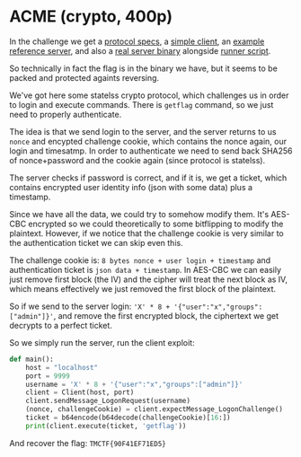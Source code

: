 # ACME (crypto, 400p)

In the challenge we get a [protocol specs](ACME_Protocol.docx), a [simple client](refClient.py), an [example reference server](refServer.py), and also a [real server binary](server) alongside [runner script](challengeServer.py).

So technically in fact the flag is in the binary we have, but it seems to be packed and protected againts reversing.

We've got here some statelss crypto protocol, which challenges us in order to login and execute commands.
There is `getflag` command, so we just need to properly authenticate.

The idea is that we send login to the server, and the server returns to us `nonce` and encypted challenge cookie, which contains the nonce again, our login and timesatmp.
In order to authenticate we need to send back SHA256 of nonce+password and the cookie again (since protocol is statelss).

The server checks if password is correct, and if it is, we get a ticket, which contains encrypted user identity info (json with some data) plus a timestamp.

Since we have all the data, we could try to somehow modify them.
It's AES-CBC encrypted so we could theoretically to some bitflipping to modify the plaintext.
However, if we notice that the challenge cookie is very similar to the authentication ticket we can skip even this.

The challenge cookie is: `8 bytes nonce + user login + timestamp` and authentication ticket is `json data + timestamp`.
In AES-CBC we can easily just remove first block (the IV) and the cipher will treat the next block as IV, which means effectively we just removed the first block of the plaintext.

So if we send to the server login: `'X' * 8 + '{"user":"x","groups":["admin"]}'`, and remove the first encrypted block, the ciphertext we get decrypts to a perfect ticket.

So we simply run the server, run the client exploit:

```python
def main():
    host = "localhost"
    port = 9999
    username = 'X' * 8 + '{"user":"x","groups":["admin"]}'
    client = Client(host, port)
    client.sendMessage_LogonRequest(username)
    (nonce, challengeCookie) = client.expectMessage_LogonChallenge()
    ticket = b64encode(b64decode(challengeCookie)[16:])
    print(client.execute(ticket, 'getflag'))
```

And recover the flag: `TMCTF{90F41EF71ED5}`
